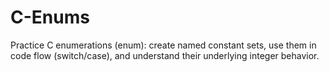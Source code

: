 # C-Enums
Practice C enumerations (enum): create named constant sets, use them in code flow (switch/case), and understand their underlying integer behavior.
